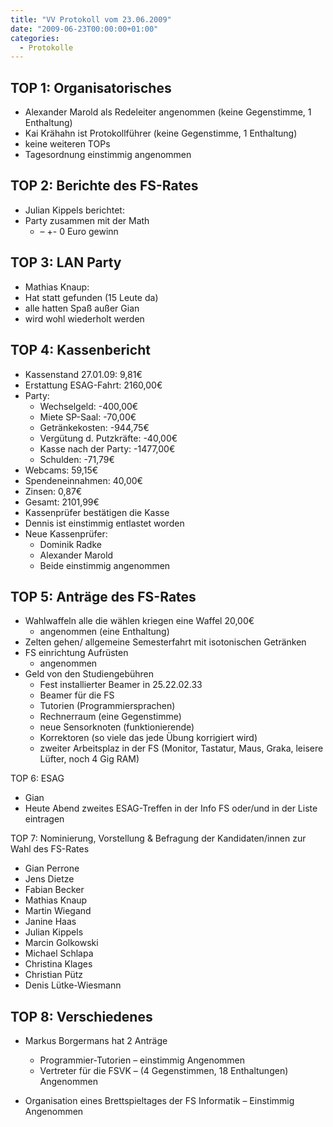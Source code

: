 ```yaml
---
title: "VV Protokoll vom 23.06.2009"
date: "2009-06-23T00:00:00+01:00"
categories:
  - Protokolle
---
```


## TOP 1: Organisatorisches

- Alexander Marold als Redeleiter angenommen (keine Gegenstimme, 1 Enthaltung)
- Kai Krähahn ist Protokollführer (keine Gegenstimme, 1 Enthaltung)
- keine weiteren TOPs
- Tagesordnung einstimmig angenommen

## TOP 2: Berichte des FS-Rates

- Julian Kippels berichtet:
- Party zusammen mit der Math
  - – +- 0 Euro gewinn

## TOP 3: LAN Party

- Mathias Knaup:
- Hat statt gefunden (15 Leute da)
- alle hatten Spaß außer Gian
- wird wohl wiederholt werden

## TOP 4: Kassenbericht

- Kassenstand 27.01.09: 9,81€
- Erstattung ESAG-Fahrt: 2160,00€
- Party:
  - Wechselgeld: -400,00€
  - Miete SP-Saal: -70,00€
  - Getränkekosten: -944,75€
  - Vergütung d. Putzkräfte: -40,00€
  - Kasse nach der Party: -1477,00€
  - Schulden: -71,79€
- Webcams: 59,15€
- Spendeneinnahmen: 40,00€
- Zinsen: 0,87€
- Gesamt: 2101,99€
- Kassenprüfer bestätigen die Kasse
- Dennis ist einstimmig entlastet worden
- Neue Kassenprüfer:
  - Dominik Radke
  - Alexander Marold
  - Beide einstimmig angenommen

## TOP 5: Anträge des FS-Rates

- Wahlwaffeln alle die wählen kriegen eine Waffel 20,00€
  - angenommen (eine Enthaltung)
- Zelten gehen/ allgemeine Semesterfahrt mit isotonischen Getränken
- FS einrichtung Aufrüsten
  - angenommen
- Geld von den Studiengebühren
  - Fest installierter Beamer in 25.22.02.33
  - Beamer für die FS
  - Tutorien (Programmiersprachen)
  - Rechnerraum (eine Gegenstimme)
  - neue Sensorknoten (funktionierende)
  - Korrektoren (so viele das jede Übung korrigiert wird)
  - zweiter Arbeitsplaz in der FS (Monitor, Tastatur, Maus, Graka, leisere Lüfter, noch 4 Gig RAM)

TOP 6: ESAG

- Gian
- Heute Abend zweites ESAG-Treffen in der Info FS oder/und in der Liste eintragen

TOP 7: Nominierung, Vorstellung & Befragung der Kandidaten/innen zur Wahl des FS-Rates

- Gian Perrone
- Jens Dietze
- Fabian Becker
- Mathias Knaup
- Martin Wiegand
- Janine Haas
- Julian Kippels
- Marcin Golkowski
- Michael Schlapa
- Christina Klages
- Christian Pütz
- Denis Lütke-Wiesmann

## TOP 8: Verschiedenes

- Markus Borgermans hat 2 Anträge

  - Programmier-Tutorien – einstimmig Angenommen
  - Vertreter für die FSVK – (4 Gegenstimmen, 18 Enthaltungen) Angenommen

- Organisation eines Brettspieltages der FS Informatik – Einstimmig Angenommen
